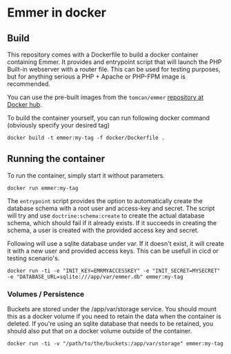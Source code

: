 # Emmer in docker

## Build

This repository comes with a Dockerfile to build a docker container containing Emmer. It provides and entrypoint script
that will launch the PHP Built-in webserver with a router file. This can be used for testing purposes, but for anything
serious a PHP + Apache or PHP-FPM image is recommended.

You can use the pre-built images from the `tomcan/emmer` [repository at Docker hub](https://hub.docker.com/r/tomcan/emmer).

To build the container yourself, you can run following docker command (obviously specify your desired tag)
```
docker build -t emmer:my-tag -f docker/Dockerfile .
```

## Running the container

To run the container, simply start it without parameters. 

```
docker run emmer:my-tag
```

The `entrypoint` script provides the option to automatically create the database schema with a root user and access-key
and secret. The script will try and use `doctrine:schema:create` to create the actual database schema, which should fail
if it already exists. If it succeeds in creating the schema, a user is created with the provided access key and secret.

Following will use a sqlite database under var. If it doesn't exist, it will create it with a new user and provided access keys.
This can be usefull in cicd or testing scenario's.
```
docker run -ti -e "INIT_KEY=EMRMYACCESSKEY" -e "INIT_SECRET=MYSECRET" -e "DATABASE_URL=sqlite:///app/var/emmer.db" emmer:my-tag
```

### Volumes / Persistence

Buckets are stored under the /app/var/storage service. You should mount this as a docker volume if you need to retain the
data when the container is deleted. If you're using an sqlite database that needs to be retained, you should also put that
on a docker volume outside of the container. 

```
docker run -ti -v "/path/to/the/buckets:/app/var/storage" emmer:my-tag
```
